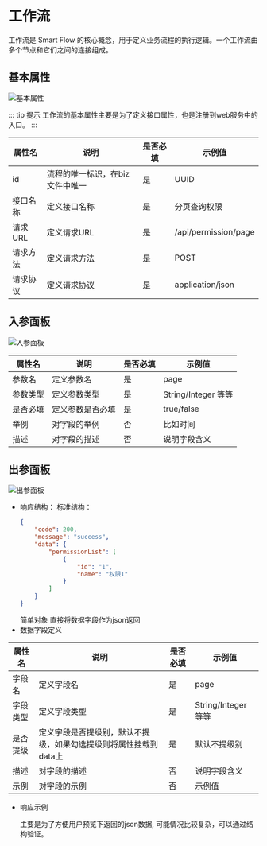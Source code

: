 # 工作流

工作流是 Smart Flow 的核心概念，用于定义业务流程的执行逻辑。一个工作流由多个节点和它们之间的连接组成。

## 基本属性

![基本属性](/images/guide/workflow/basicProperties.png)

::: tip 提示
工作流的基本属性主要是为了定义接口属性，也是注册到web服务中的入口。
:::

| 属性名 | 说明 | 是否必填 | 示例值 |
|-------|------|---------|--------|
| id | 流程的唯一标识，在biz文件中唯一 | 是 | UUID |
| 接口名称 | 定义接口名称 | 是 | 分页查询权限 |
| 请求URL | 定义请求URL | 是 | /api/permission/page |
| 请求方法 | 定义请求方法 | 是 | POST |
| 请求协议 | 定义请求协议 | 是 | application/json |


## 入参面板

![入参面板](/images/guide/workflow/input.png)

| 属性名 | 说明 | 是否必填 | 示例值 |
|-------|------|---------|--------|
| 参数名 | 定义参数名 | 是 | page |
| 参数类型 | 定义参数类型 | 是 | String/Integer 等等 |
| 是否必填 | 定义参数是否必填 | 是 | true/false |
| 举例 | 对字段的举例 |  否  | 比如时间 |
| 描述 | 对字段的描述 |  否  | 说明字段含义 |

## 出参面板

![出参面板](/images/guide/workflow/output.png)

- 响应结构：
    标准结构：
    ```json
    {
        "code": 200,
        "message": "success",
        "data": {
            "permissionList": [
                {
                    "id": "1",
                    "name": "权限1"
                }
            ]
        }
    }
    ```
    简单对象
    直接将数据字段作为json返回
- 数据字段定义

| 属性名 | 说明 | 是否必填 | 示例值 |
|-------|------|---------|--------|
| 字段名 | 定义字段名 | 是 | page |
| 字段类型 | 定义字段类型 | 是 | String/Integer 等等 |
| 是否提级 | 定义字段是否提级别，默认不提级，如果勾选提级则将属性挂载到data上 | 是 | 默认不提级别 |
| 描述 | 对字段的描述 |  否  | 说明字段含义 |
| 示例 | 对字段的示例 |  否  | 示例值 |

- 响应示例
  
  主要是为了方便用户预览下返回的json数据, 可能情况比较复杂，可以通过结构验证。
